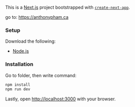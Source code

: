 This is a [Next.js](https://nextjs.org) project bootstrapped with [`create-next-app`](https://github.com/vercel/next.js/tree/canary/packages/create-next-app).

go to: https://anthonypham.ca
### Setup
Download the following:
- [Node.js](https://nodejs.org/en)

### Installation
Go to folder, then write command:
```bash
npm install
npm run dev
```

Lastly, open [http://localhost:3000](http://localhost:3000) with your browser.
